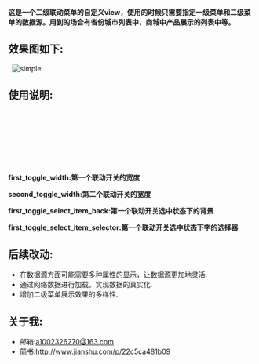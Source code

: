 **这是一个二级联动菜单的自定义view，使用的时候只需要指定一级菜单和二级菜单的数据源。用到的场合有省份城市列表中，商城中产品展示的列表中等。**
## 效果图如下:
   ![simple](https://github.com/1002326270xc/LinkedSwitch/blob/master/photo/demo.gif)
   
## 使用说明:  

   <pre><code>
       <declare-styleable name="DoubleToggleView">
           <attr name="first_toggle_width" format="dimension" />
           <attr name="second_toggle_width" format="dimension" />
           <attr name="first_toggle_select_item_back" format="color" />
           <attr name="first_toggle_select_item_selector" format="reference" />
       </declare-styleable>
   </code></pre>
   
   **first_toggle_width:第一个联动开关的宽度**
   
   **second_toggle_width:第二个联动开关的宽度**
   
   **first_toggle_select_item_back:第一个联动开关选中状态下的背景**
   
   **first_toggle_select_item_selector:第一个联动开关选中状态下字的选择器**
   
## 后续改动: 
   - 在数据源方面可能需要多种属性的显示，让数据源更加地灵活.
   - 通过网络数据进行加载，实现数据的真实化.
   - 增加二级菜单展示效果的多样性.
   
## 关于我:
   - 邮箱:a1002326270@163.com
   - 简书:http://www.jianshu.com/p/22c5ca481b09
   
   
   
